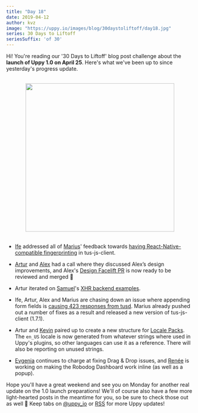 ```yaml
---
title: "Day 18"
date: 2019-04-12
author: kvz
image: "https://uppy.io/images/blog/30daystoliftoff/day18.jpg"
series: 30 Days to Liftoff
seriesSuffix: 'of 30'
---
```


Hi! You're reading our '30 Days to Liftoff' blog post challenge about the **launch of Uppy 1.0 on April 25**. Here's what we've been up to since yesterday's progress update.  

<center><br /><img width="400" src="/images/blog/30daystoliftoff/day18.jpg"><br /><br /></center>

<!--more-->

- [Ife](https://github.com/ifedapoolarewaju) addressed all of [Marius](https://github.com/Acconut)' feedback towards [having React-Native-compatible fingerprinting](https://github.com/tus/tus-js-client/pull/73) in tus-js-client.

- [Artur](https://github.com/arturi) and [Alex](https://github.com/nqst) had a call where they discussed Alex’s design improvements, and Alex's [Design Facelift PR](https://github.com/transloadit/uppy/pull/1442) is now ready to be reviewed and merged :tada:

- Artur iterated on [Samuel](https://github.com/samuelayo)'s [XHR backend examples](https://github.com/transloadit/uppy/pull/1389).

- Ife, Artur, Alex and Marius are chasing down an issue where appending form fields is [causing 423 responses from tusd](https://github.com/tus/tusd/issues/259). Marius already pushed out a number of fixes as a result and released a new version of tus-js-client (1.7.1).

- Artur and [Kevin](https://github.com/tim-kos) paired up to create a new structure for [Locale Packs](https://github.com/transloadit/uppy/pull/1443). The `en_US` locale is now generated from whatever strings where used in Uppy's plugins, so other languages can use it as a reference. There will also be reporting on unused strings.

- [Evgenia](https://github.com/lakesare) continues to charge at fixing Drag & Drop issues, and [Renée](https://github.com/goto-bus-stop) is working on making the Robodog Dashboard work inline (as well as a popup).

Hope you'll have a great weekend and see you on Monday for another real update on the 1.0 launch preparations! We'll of course also have a few more light-hearted posts in the meantime for you, so be sure to check those out as well :slightly_smiling_face: Keep tabs on [@uppy_io](https://twitter.com/uppy_io) or [RSS](https://uppy.io/atom.xml) for more Uppy updates!
